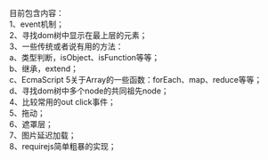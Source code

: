 目前包含内容：<br>
1、event机制；<br>
2、寻找dom树中显示在最上层的元素；<br>
3、一些传统或者说有用的方法：<br>
  a、类型判断，isObject、isFunction等等；<br>
  b、继承，extend；<br>
  c、EcmaScript 5关于Array的一些函数：forEach、map、reduce等等；<br>
  d、寻找dom树中多个node的共同祖先node；<br>
4、比较常用的out click事件；<br>
5、拖动；<br>
6、遮罩层；<br>
7、图片延迟加载；<br>
8、requirejs简单粗暴的实现；<br>
